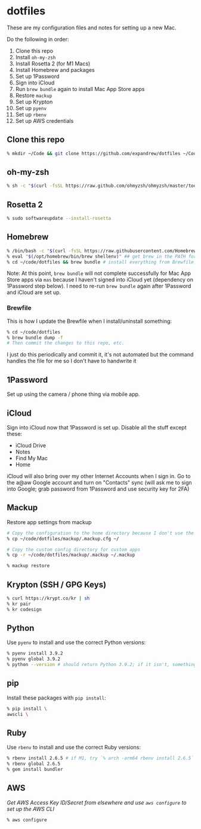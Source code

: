 # dotfiles

These are my configuration files and notes for setting up a new Mac.

Do the following in order:

1. Clone this repo
1. Install `oh-my-zsh`
1. Install Rosetta 2 (for M1 Macs)
1. Install Homebrew and packages
1. Set up 1Password
1. Sign into iCloud
1. Run `brew bundle` again to install Mac App Store apps
1. Restore `mackup`
1. Set up Krypton
1. Set up `pyenv`
1. Set up `rbenv`
1. Set up AWS credentials

## Clone this repo

```zsh
% mkdir ~/Code && git clone https://github.com/expandrew/dotfiles ~/Code/dotfiles
```

## oh-my-zsh

```zsh
% sh -c "$(curl -fsSL https://raw.github.com/ohmyzsh/ohmyzsh/master/tools/install.sh)"
```

## Rosetta 2

```zsh
% sudo softwareupdate --install-rosetta
```

## Homebrew

```zsh
% /bin/bash -c "$(curl -fsSL https://raw.githubusercontent.com/Homebrew/install/master/install.sh)"
% eval "$(/opt/homebrew/bin/brew shellenv)" ## get brew in the PATH for now (will be actually added when Mackup is restored)
% cd ~/code/dotfiles && brew bundle # install everything from Brewfile
```

Note: At this point, `brew bundle` will not complete successfully for Mac App Store apps via `mas` because I haven't signed into iCloud yet (dependency on 1Password step below). I need to re-run `brew bundle` again after 1Password and iCloud are set up.

### Brewfile

This is how I update the Brewfile when I install/uninstall something:

```zsh
% cd ~/code/dotfiles
% brew bundle dump -f
# Then commit the changes to this repo, etc.
```

I just do this periodically and commit it, it's not automated but the command handles the file for me so I don't have to handwrite it

## 1Password

Set up using the camera / phone thing via mobile app.

## iCloud

Sign into iCloud now that 1Password is set up. Disable all the stuff except these:

- iCloud Drive
- Notes
- Find My Mac
- Home

iCloud will also bring over my other Internet Accounts when I sign in. Go to the a@aw Google account and turn on "Contacts" sync (will ask me to sign into Google; grab password from 1Password and use security key for 2FA)

## Mackup

Restore app settings from mackup

```zsh
# Copy the configuration to the home directory because I don't use the default
% cp ~/code/dotfiles/mackup/.mackup.cfg ~/

# Copy the custom config directory for custom apps
% cp -r ~/code/dotfiles/mackup/.mackup ~/.mackup

% mackup restore
```

## Krypton (SSH / GPG Keys)

```zsh
% curl https://krypt.co/kr | sh
% kr pair
% kr codesign
```

## Python

Use `pyenv` to install and use the correct Python versions:

```zsh
% pyenv install 3.9.2
% pyenv global 3.9.2
% python --version # should return Python 3.9.2; if it isn't, something is wrong
```

## pip

Install these packages with `pip install`:

```zsh
% pip install \
awscli \
```

## Ruby

Use `rbenv` to install and use the correct Ruby versions:

```zsh
% rbenv install 2.6.5 # if M1, try `% arch -arm64 rbenv install 2.6.5`
% rbenv global 2.6.5
% gem install bundler
```

## AWS

_Get AWS Access Key ID/Secret from elsewhere and use `aws configure` to set up the AWS CLI_

```zsh
% aws configure
```
